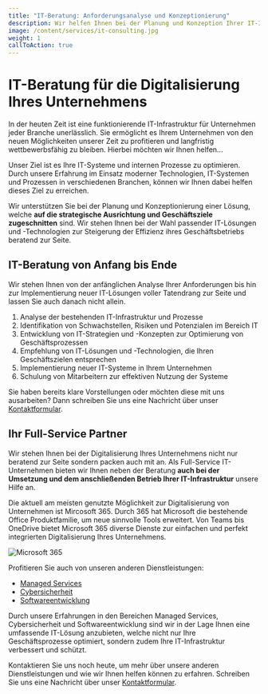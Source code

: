 ```yaml
---
title: "IT-Beratung: Anforderungsanalyse und Konzeptionierung"
description: Wir helfen Ihnen bei der Planung und Konzeption Ihrer IT-Infrastruktur zur Digitalisierung Ihres Unternehmens, um langfristig wettbewerbsfähig bleiben.
image: /content/services/it-consulting.jpg
weight: 1
callToAction: true
---
```


# IT-Beratung für die Digitalisierung Ihres Unternehmens
In der heuten Zeit ist eine funktionierende IT-Infrastruktur für Unternehmen jeder Branche unerlässlich. Sie ermöglicht es Ihrem Unternehmen von den neuen Möglichkeiten unserer Zeit zu profitieren und langfristig wettbewerbsfähig zu bleiben. Hierbei möchten wir Ihnen helfen...

Unser Ziel ist es Ihre IT-Systeme und internen Prozesse zu optimieren. Durch unsere Erfahrung im Einsatz moderner Technologien, IT-Systemen und Prozessen in verschiedenen Branchen, können wir Ihnen dabei helfen dieses Ziel zu erreichen.

Wir unterstützen Sie bei der Planung und Konzeptionierung einer Lösung, welche **auf die strategische Ausrichtung und Geschäftsziele zugeschnitten** sind. Wir stehen Ihnen bei der Wahl passender IT-Lösungen und -Technologien zur Steigerung der Effizienz ihres Geschäftsbetriebs beratend zur Seite.

## IT-Beratung von Anfang bis Ende
Wir stehen Ihnen von der anfänglichen Analyse Ihrer Anforderungen bis hin zur Implementierung neuer IT-Lösungen voller Tatendrang zur Seite und lassen Sie auch danach nicht allein.

1. <span class="font-bold">Analyse</span> der bestehenden IT-Infrastruktur und Prozesse
2. <span class="font-bold">Identifikation</span> von Schwachstellen, Risiken und Potenzialen im Bereich IT
3. <span class="font-bold">Entwicklung</span> von IT-Strategien und -Konzepten zur Optimierung von Geschäftsprozessen
4. <span class="font-bold">Empfehlung</span> von IT-Lösungen und -Technologien, die Ihren Geschäftszielen entsprechen
5. <span class="font-bold">Implementierung</span> neuer IT-Systeme in Ihrem Unternehmen
6. <span class="font-bold">Schulung</span> von Mitarbeitern zur effektiven Nutzung der Systeme

Sie haben bereits klare Vorstellungen oder möchten diese mit uns ausarbeiten? Dann schreiben Sie uns eine Nachricht über unser [Kontaktformular](/kontakt).

## Ihr Full-Service Partner
Wir stehen Ihnen bei der Digitalisierung Ihres Unternehmens nicht nur beratend zur Seite sondern packen auch mit an. Als Full-Service IT-Unternehmen bieten wir Ihnen neben der Beratung **auch bei der Umsetzung und dem anschließenden Betrieb Ihrer IT-Infrastruktur** unsere Hilfe an.

Die aktuell am meisten genutzte Möglichkeit zur Digitalisierung von Unternehmen ist Mircosoft 365. Durch 365 hat Microsoft die bestehende Office Produktfamilie, um neue sinnvolle Tools erweitert. Von Teams bis OneDrive bietet Microsoft 365 diverse Dienste zur einfachen und perfekt integrierten Digitalisierung Ihres Unternehmens.

![Microsoft 365](/content/services/M365_Tools.png)

Profitieren Sie auch von unseren anderen Dienstleistungen:

- [Managed Services](/services/managed-services)
- [Cybersicherheit](/services/cybersicherheit)
- [Softwareentwicklung](/services/softwareentwicklung)

Durch unsere Erfahrungen in den Bereichen Managed Services, Cybersicherheit und Softwareentwicklung sind wir in der Lage Ihnen eine umfassende IT-Lösung anzubieten, welche nicht nur Ihre Geschäftsprozesse optimiert, sondern zudem Ihre IT-Infrastruktur verbessert und schützt.

Kontaktieren Sie uns noch heute, um mehr über unsere anderen Dienstleistungen und wie wir Ihnen helfen können zu erfahren. Schreiben Sie uns eine Nachricht über unser [Kontaktformular](/kontakt).